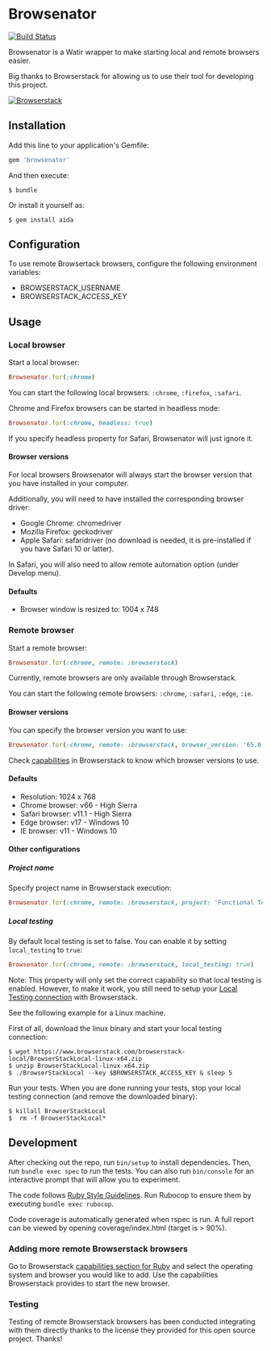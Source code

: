 # Browsenator
[![Build Status](https://travis-ci.org/aidamanna/browsenator.svg?branch=master)](https://travis-ci.org/aidamanna/browsenator)

Browsenator is a Watir wrapper to make starting local and remote browsers easier.

Big thanks to Browserstack for allowing us to use their tool for developing this project.

[![Browserstack](https://user-images.githubusercontent.com/9199692/40190142-59ef2694-59fe-11e8-87fa-77aaec1e2575.png)](https://www.browserstack.com)

## Installation

Add this line to your application's Gemfile:

```ruby
gem 'browsenator'
```

And then execute:

    $ bundle

Or install it yourself as:

    $ gem install aida

## Configuration

To use remote Browsertack browsers, configure the following environment variables:

- BROWSERSTACK_USERNAME
- BROWSERSTACK_ACCESS_KEY

## Usage

### Local browser

Start a local browser:

```ruby
Browsenator.for(:chrome)
```

You can start the following local browsers: `:chrome`, `:firefox`, `:safari`.

Chrome and Firefox browsers can be started in headless mode:

```ruby
Browsenator.for(:chrome, headless: true)
```

If you specify headless property for Safari, Browsenator will just ignore it.

#### Browser versions
For local browsers Browsenator will always start the browser version that you have installed in your computer.

Additionally, you will need to have installed the corresponding browser driver:

- Google Chrome: chromedriver
- Mozilla Firefox: geckodriver
- Apple Safari: safaridriver (no download is needed, it is pre-installed if you have Safari 10 or latter).

In Safari, you will also need to allow remote automation option (under Develop menu). 

#### Defaults

- Browser window is resized to: 1004 x 748

### Remote browser

Start a remote browser:

```ruby
Browsenator.for(:chrome, remote: :browserstack)
```

Currently, remote browsers are only available through Browserstack.

You can start the following remote browsers: `:chrome`, `:safari`, `:edge`, `:ie`.

#### Browser versions

You can specify the browser version you want to use:

```ruby
Browsenator.for(:chrome, remote: :browserstack, browser_version: '65.0')
```

Check [capabilities](https://www.browserstack.com/automate/capabilities) in Browserstack to know which browser versions to use.

#### Defaults

- Resolution: 1024 x 768
- Chrome browser: v66 - High Sierra
- Safari browser: v11.1 - High Sierra
- Edge browser: v17 - Windows 10
- IE browser: v11 - Windows 10

#### Other configurations

##### Project name

Specify project name in Browserstack execution:

```ruby
Browsenator.for(:chrome, remote: :browserstack, project: 'Functional Test')
```

##### Local testing

By default local testing is set to false. You can enable it by setting `local_testing` to `true`:

```ruby
Browsenator.for(:chrome, remote: :browserstack, local_testing: true)
```

Note: This property will only set the correct capability so that local testing is enabled. However, to make it work, you still need to setup your [Local Testing connection](https://www.browserstack.com/local-testing) with Browserstack.

See the following example for a Linux machine.

First of all, download the linux binary and start your local testing connection:

    $ wget https://www.browserstack.com/browserstack-local/BrowserStackLocal-linux-x64.zip
    $ unzip BrowserStackLocal-linux-x64.zip
    $ ./BrowserStackLocal --key $BROWSERSTACK_ACCESS_KEY & sleep 5

Run your tests. When you are done running your tests, stop your local testing connection (and remove the downloaded binary):

    $ killall BrowserStackLocal
    $  rm -f BrowserStackLocal*

## Development

After checking out the repo, run `bin/setup` to install dependencies. Then, run `bundle exec spec` to run the tests. You can also run `bin/console` for an interactive prompt that will allow you to experiment.

The code follows [Ruby Style Guidelines](https://github.com/bbatsov/ruby-style-guide). Run Rubocop to ensure them by executing `bundle exec rubocop`.

Code coverage is automatically generated when rspec is run. A full report can be viewed by opening coverage/index.html (target is > 90%).

### Adding more remote Browserstack browsers

Go to Browserstack [capabilities section for Ruby](https://www.browserstack.com/automate/ruby#configure-capabilities) and select the operating system and browser you would like to add.
Use the capabilities Browserstack provides to start the new browser.

### Testing

Testing of remote Browserstack browsers has been conducted integrating with them directly thanks to the license they provided for this open source project. Thanks!

